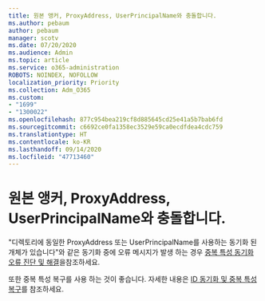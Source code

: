 ```yaml
---
title: 원본 앵커, ProxyAddress, UserPrincipalName와 충돌합니다.
ms.author: pebaum
author: pebaum
manager: scotv
ms.date: 07/20/2020
ms.audience: Admin
ms.topic: article
ms.service: o365-administration
ROBOTS: NOINDEX, NOFOLLOW
localization_priority: Priority
ms.collection: Adm_O365
ms.custom:
- "1699"
- "1300022"
ms.openlocfilehash: 877c954bea219cf8d885645cd25e41a5b7bab6fd
ms.sourcegitcommit: c6692ce0fa1358ec3529e59ca0ecdfdea4cdc759
ms.translationtype: HT
ms.contentlocale: ko-KR
ms.lasthandoff: 09/14/2020
ms.locfileid: "47713460"
---
```

# <a name="conflicts-with-sourceanchor-proxyaddress-userprincipalname"></a>원본 앵커, ProxyAddress, UserPrincipalName와 충돌합니다.

"디렉토리에 동일한 ProxyAddress 또는 UserPrincipalName를 사용하는 동기화 된 개체가 있습니다"와 같은 동기화 중에 오류 메시지가 발생 하는 경우 [중복 특성 동기화 오류 진단 및 해결](https://docs.microsoft.com/azure/active-directory/hybrid/how-to-connect-health-diagnose-sync-errors)을참조하세요.

또한 중복 특성 복구를 사용 하는 것이 좋습니다. 자세한 내용은 [ID 동기화 및 중복 특성 복구](https://aka.ms/duplicateattributeresiliency)를 참조하세요.